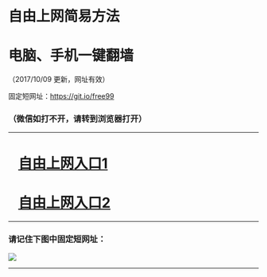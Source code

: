 ﻿# 自由上网简易方法

# 电脑、手机一键翻墙

（2017/10/09 更新，网址有效）

固定短网址：https://git.io/free99

### （微信如打不开，请转到浏览器打开）


***





# &nbsp;&nbsp; <a href="http://ft695119961.fwq-tz-1001.info/fwqtz01.html?t=10090019903 " target="_blank">自由上网入口1</a>
# &nbsp;&nbsp; <a href="http://ft2141913998.fwq-tz-1002.info/fwqtz02.html?t=100900129131 " target="_blank">自由上网入口2</a>
***

### 请记住下图中固定短网址：

<img src="https://s3-us-west-2.amazonaws.com/fwq-1001/yjfq-20170905okok.png" /> 


***

